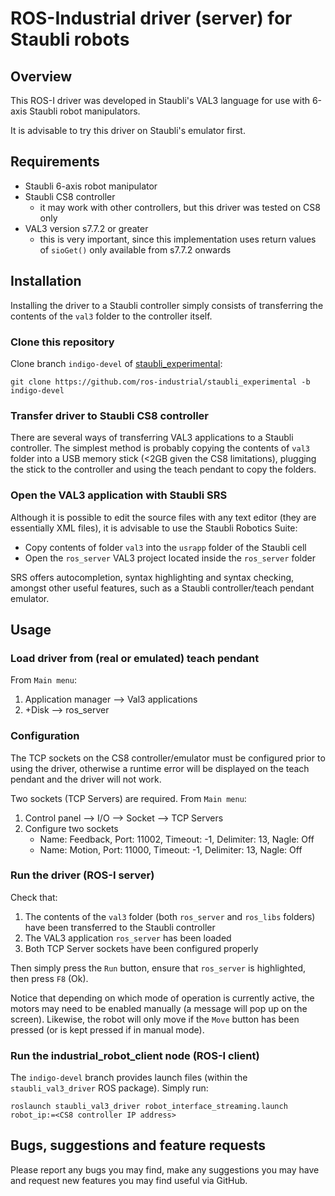 # ROS-Industrial driver (server) for Staubli robots

## Overview

This ROS-I driver was developed in Staubli's VAL3 language for use with 6-axis
Staubli robot manipulators.

It is advisable to try this driver on Staubli's emulator first.


## Requirements

* Staubli 6-axis robot manipulator
* Staubli CS8 controller
  * it may work with other controllers, but this driver was tested on CS8 only
* VAL3 version s7.7.2 or greater
  * this is very important, since this implementation uses return values of `sioGet()`
    only available from s7.7.2 onwards


## Installation

Installing the driver to a Staubli controller simply consists of transferring the
contents of the `val3` folder to the controller itself.

### Clone this repository

Clone branch `indigo-devel` of [staubli_experimental](https://github.com/ros-industrial/staubli_experimental):

```shell
git clone https://github.com/ros-industrial/staubli_experimental -b indigo-devel
```

### Transfer driver to Staubli CS8 controller

There are several ways of transferring VAL3 applications to a Staubli controller.
The simplest method is probably copying the contents of `val3` folder into
a USB memory stick (<2GB given the CS8 limitations), plugging the stick to the
controller and using the teach pendant to copy the folders.

### Open the VAL3 application with Staubli SRS

Although it is possible to edit the source files with any text editor (they are
essentially XML files), it is advisable to use the Staubli Robotics Suite:

* Copy contents of folder `val3` into the `usrapp` folder of the Staubli cell
* Open the `ros_server` VAL3 project located inside the `ros_server` folder

SRS offers autocompletion, syntax highlighting and syntax checking, amongst other
useful features, such as a Staubli controller/teach pendant emulator.


## Usage

### Load driver from (real or emulated) teach pendant

From `Main menu`:

1. Application manager --> Val3 applications
2. +Disk --> ros_server

### Configuration

The TCP sockets on the CS8 controller/emulator must be configured prior to using
the driver, otherwise a runtime error will be displayed on the teach pendant and
the driver will not work.

Two sockets (TCP Servers) are required. From `Main menu`:

1. Control panel --> I/O --> Socket --> TCP Servers
2. Configure two sockets
   * Name: Feedback, Port: 11002, Timeout: -1, Delimiter: 13, Nagle: Off
   * Name: Motion, Port: 11000, Timeout: -1, Delimiter: 13, Nagle: Off

### Run the driver (ROS-I server)

Check that:

1. The contents of the `val3` folder (both `ros_server` and `ros_libs` folders)
have been transferred to the Staubli controller
2. The VAL3 application `ros_server` has been loaded
3. Both TCP Server sockets have been configured properly

Then simply press the `Run` button, ensure that `ros_server` is highlighted,
then press `F8` (Ok).

Notice that depending on which mode of operation is currently active, the motors
may need to be enabled manually (a message will pop up on the screen). Likewise,
the robot will only move if the `Move` button has been pressed (or is kept pressed
if in manual mode).

### Run the industrial_robot_client node (ROS-I client)

The `indigo-devel` branch provides launch files (within the `staubli_val3_driver`
ROS package). Simply run:

```shell
roslaunch staubli_val3_driver robot_interface_streaming.launch robot_ip:=<CS8 controller IP address>
```

## Bugs, suggestions and feature requests

Please report any bugs you may find, make any suggestions you may have and request
new features you may find useful via GitHub.
